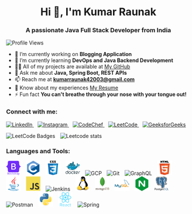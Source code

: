 <h1 align="center">Hi 👋, I'm Kumar Raunak</h1>
<h3 align="center">A passionate Java Full Stack Developer from India</h3>

<p align="left"> 
  <img src="https://komarev.com/ghpvc/?username=satans-cl4w&label=Profile%20views&color=0e75b6&style=flat" alt="Profile Views" /> 
</p>

- 🔭 I’m currently working on **Blogging Application**
- 🌱 I’m currently learning **DevOps and Java Backend Development**
- 👨‍💻 All of my projects are available at [My GitHub](https://github.com/SatanS-CL4W?tab=repositories)
- 💬 Ask me about **Java, Spring Boot, REST APIs**
- 📫 Reach me at **kumarraunak42003@gmail.com**
- 📄 Know about my experiences [My Resume](https://drive.google.com/file/d/194vE9A8gj4YU0s6SgcmsAexYbm6N20YC/view)
- ⚡ Fun fact **You can't breathe through your nose with your tongue out!**

<h3 align="left">Connect with me:</h3>
<p align="left">
  <a href="https://linkedin.com/in/kumar-raunak-527904262" target="blank" style="margin-right: 10px;">
    <img src="https://raw.githubusercontent.com/rahuldkjain/github-profile-readme-generator/master/src/images/icons/Social/linked-in-alt.svg" alt="LinkedIn" width="30" />
  </a>
  <a href="https://instagram.com/hey.raunak" target="blank" style="margin-right: 10px;">
    <img src="https://raw.githubusercontent.com/rahuldkjain/github-profile-readme-generator/master/src/images/icons/Social/instagram.svg" alt="Instagram" width="30" />
  </a>
  <a href="https://www.codechef.com/users/monkeydzoro" target="blank" style="margin-right: 10px;">
    <img src="https://cdn.jsdelivr.net/npm/simple-icons@3.1.0/icons/codechef.svg" alt="CodeChef" width="30" />
  </a>
  <a href="https://www.leetcode.com/vegeta_1998" target="blank" style="margin-right: 10px;">
    <img src="https://raw.githubusercontent.com/rahuldkjain/github-profile-readme-generator/master/src/images/icons/Social/leet-code.svg" alt="LeetCode" width="30" />
  </a>
  <a href="https://auth.geeksforgeeks.org/user/kumarraunak42003/profile" target="blank">
    <img src="https://raw.githubusercontent.com/rahuldkjain/github-profile-readme-generator/master/src/images/icons/Social/geeks-for-geeks.svg" alt="GeeksforGeeks" width="30" />
  </a>
</p>

<p>
  <img src="https://leetcode-badge-showcase.vercel.app/api?username=Vegeta_1998&theme=black&border=border&animated=true" alt="LeetCode Badges" style="margin-right: 10px;"/> 
  <img src="https://leetcard.jacoblin.cool/Vegeta_1998?theme=dark&font=Baloo%20Da%202&ext=heatmap" alt="Leetcode stats"/>
</p>

<h3 align="left">Languages and Tools:</h3>
<p align="left">
  <span style="margin-right: 10px;">
    <img src="https://raw.githubusercontent.com/devicons/devicon/master/icons/bootstrap/bootstrap-plain-wordmark.svg" alt="Bootstrap" width="40" />
  </span>
  <span style="margin-right: 10px;">
    <img src="https://raw.githubusercontent.com/devicons/devicon/master/icons/c/c-original.svg" alt="C" width="40" />
  </span>
  <span style="margin-right: 10px;">
    <img src="https://raw.githubusercontent.com/devicons/devicon/master/icons/css3/css3-original-wordmark.svg" alt="CSS3" width="40" />
  </span>
  <span style="margin-right: 10px;">
    <img src="https://raw.githubusercontent.com/devicons/devicon/master/icons/docker/docker-original-wordmark.svg" alt="Docker" width="40" />
  </span>
  <span style="margin-right: 10px;">
    <img src="https://www.vectorlogo.zone/logos/google_cloud/google_cloud-icon.svg" alt="GCP" width="40" />
  </span>
  <span style="margin-right: 10px;">
    <img src="https://www.vectorlogo.zone/logos/git-scm/git-scm-icon.svg" alt="Git" width="40" />
  </span>
  <span style="margin-right: 10px;">
    <img src="https://www.vectorlogo.zone/logos/graphql/graphql-icon.svg" alt="GraphQL" width="40" />
  </span>
  <span style="margin-right: 10px;">
    <img src="https://raw.githubusercontent.com/devicons/devicon/master/icons/html5/html5-original-wordmark.svg" alt="HTML5" width="40" />
  </span>
  <span style="margin-right: 10px;">
    <img src="https://raw.githubusercontent.com/devicons/devicon/master/icons/java/java-original.svg" alt="Java" width="40" />
  </span>
  <span style="margin-right: 10px;">
    <img src="https://raw.githubusercontent.com/devicons/devicon/master/icons/javascript/javascript-original.svg" alt="JavaScript" width="40" />
  </span>
  <span style="margin-right: 10px;">
    <img src="https://www.vectorlogo.zone/logos/jenkins/jenkins-icon.svg" alt="Jenkins" width="40" />
  </span>
  <span style="margin-right: 10px;">
    <img src="https://raw.githubusercontent.com/devicons/devicon/master/icons/linux/linux-original.svg" alt="Linux" width="40" />
  </span>
  <span style="margin-right: 10px;">
    <img src="https://raw.githubusercontent.com/devicons/devicon/master/icons/mongodb/mongodb-original-wordmark.svg" alt="MongoDB" width="40" />
  </span>
  <span style="margin-right: 10px;">
    <img src="https://raw.githubusercontent.com/devicons/devicon/master/icons/mysql/mysql-original-wordmark.svg" alt="MySQL" width="40" />
  </span>
  <span style="margin-right: 10px;">
    <img src="https://raw.githubusercontent.com/devicons/devicon/master/icons/nginx/nginx-original.svg" alt="Nginx" width="40" />
  </span>
  <span style="margin-right: 10px;">
    <img src="https://raw.githubusercontent.com/devicons/devicon/master/icons/postgresql/postgresql-original-wordmark.svg" alt="PostgreSQL" width="40" />
  </span>
  <span style="margin-right: 10px;">
    <img src="https://www.vectorlogo.zone/logos/getpostman/getpostman-icon.svg" alt="Postman" width="40" />
  </span>
  <span style="margin-right: 10px;">
    <img src="https://raw.githubusercontent.com/devicons/devicon/master/icons/python/python-original.svg" alt="Python" width="40" />
  </span>
  <span style="margin-right: 10px;">
    <img src="https://raw.githubusercontent.com/devicons/devicon/master/icons/react/react-original-wordmark.svg" alt="React" width="40" />
  </span>
  <span style="margin-right: 10px;">
    <img src="https://www.vectorlogo.zone/logos/springio/springio-icon.svg" alt="Spring" width="40" />
  </span>
</p>
